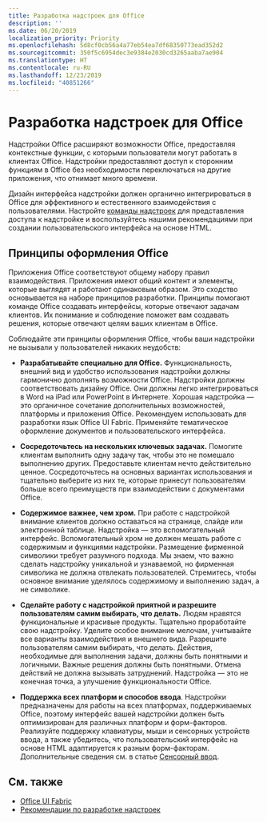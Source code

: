 ```yaml
---
title: Разработка надстроек для Office
description: ''
ms.date: 06/20/2019
localization_priority: Priority
ms.openlocfilehash: 5d8cf0cb56a4a77eb54ea7df68350773ead352d2
ms.sourcegitcommit: 350f5c6954dec3e9384e2030cd3265aaba7ae904
ms.translationtype: HT
ms.contentlocale: ru-RU
ms.lasthandoff: 12/23/2019
ms.locfileid: "40851266"
---
```

# <a name="design-office-add-ins"></a>Разработка надстроек для Office

Надстройки Office расширяют возможности Office, предоставляя контекстные функции, с которыми пользователи могут работать в клиентах Office. Надстройки предоставляют доступ к сторонним функциям в Office без необходимости переключаться на другие приложения, что отнимает много времени. 

Дизайн интерфейса надстройки должен органично интегрироваться в Office для эффективного и естественного взаимодействия с пользователями. Настройте [команды надстроек](add-in-commands.md) для представления доступа к надстройке и воспользуйтесь нашими рекомендациями при создании пользовательского интерфейса на основе HTML.

## <a name="office-design-principles"></a>Принципы оформления Office

Приложения Office соответствуют общему набору правил взаимодействия. Приложения имеют общий контент и элементы, которые выглядят и работают одинаковым образом. Это сходство основывается на наборе принципов разработки. Принципы помогают команде Office создавать интерфейсы, которые отвечают задачам клиентов. Их понимание и соблюдение поможет вам создавать решения, которые отвечают целям ваших клиентам в Office.

Соблюдайте эти принципы оформления Office, чтобы ваши надстройки не вызывали у пользователей никаких неудобств:

- **Разрабатывайте специально для Office.** Функциональность, внешний вид и удобство использования надстройки должны гармонично дополнять возможности Office. Надстройки должны соответствовать дизайну Office. Они должны легко интегрироваться в Word на iPad или PowerPoint в Интернете. Хорошая надстройка — это органичное сочетание дополнительных возможностей, платформы и приложения Office. Рекомендуем использовать для разработки язык Office UI Fabric. Применяйте тематическое оформление документов и пользовательского интерфейса.

- **Сосредоточьтесь на нескольких ключевых задачах.** Помогите клиентам выполнить одну задачу так, чтобы это не помешало выполнению других. Предоставьте клиентам нечто действительно ценное. Сосредоточьтесь на основных вариантах использования и тщательно выберите из них те, которые принесут пользователям больше всего преимуществ при взаимодействии с документами Office.

- **Содержимое важнее, чем хром.** При работе с надстройкой внимание клиентов должно оставаться на странице, слайде или электронной таблице. Надстройка — это вспомогательный интерфейс. Вспомогательный хром не должен мешать работе с содержимым и функциями надстройки. Размещение фирменной символики требует разумного подхода. Мы знаем, что важно сделать надстройку уникальной и узнаваемой, но фирменная символика не должна отвлекать пользователей. Стремитесь, чтобы основное внимание уделялось содержимому и выполнению задач, а не символике.

- **Сделайте работу с надстройкой приятной и разрешите пользователям самим выбирать, что делать.** Людям нравятся функциональные и красивые продукты. Тщательно проработайте свою надстройку. Уделите особое внимание мелочам, учитывайте все варианты взаимодействия и внешнего вида. Разрешите пользователям самим выбирать, что делать. Действия, необходимые для выполнения задачи, должны быть понятными и логичными. Важные решения должны быть понятными. Отмена действий не должна вызывать затруднений. Надстройка — это не конечная точка, а улучшение функциональности Office.

- **Поддержка всех платформ и способов ввода**. Надстройки предназначены для работы на всех платформах, поддерживаемых Office, поэтому интерфейс вашей надстройки должен быть оптимизирован для различных платформ и форм-факторов. Реализуйте поддержку клавиатуры, мыши и сенсорных устройств ввода, а также убедитесь, что пользовательский интерфейс на основе HTML адаптируется к разным форм-факторам. Дополнительные сведения см. в статье [Сенсорный ввод](../concepts/add-in-development-best-practices.md#optimize-for-touch). 

## <a name="see-also"></a>См. также
- [Office UI Fabric](https://developer.microsoft.com/fabric) 
- [Рекомендации по разработке надстроек](../concepts/add-in-development-best-practices.md)

